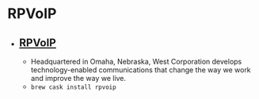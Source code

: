 # RPVoIP
- [RPVoIP](https://www.west.com/)
  - 
  - Headquartered in Omaha, Nebraska, West Corporation develops technology-enabled communications that change the way we work and improve the way we live.
  - `brew cask install rpvoip`
